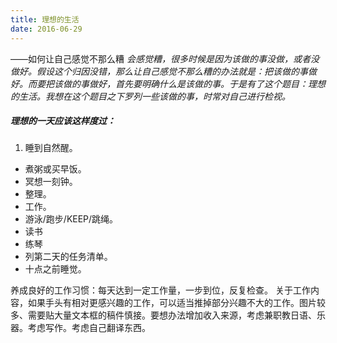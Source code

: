 ```yaml
---
title: 理想的生活
date: 2016-06-29
---
```

——如何让自己感觉不那么糟
*会感觉糟，很多时候是因为该做的事没做，或者没做好。假设这个归因没错，那么让自己感觉不那么糟的办法就是：把该做的事做好。而要把该做的事做好，首先要明确什么是该做的事。于是有了这个题目：理想的生活。我想在这个题目之下罗列一些该做的事，时常对自己进行检视。*

##### 理想的一天应该这样度过：
1. 睡到自然醒。
* 煮粥或买早饭。
* 冥想一刻钟。
* 整理。
* 工作。
* 游泳/跑步/KEEP/跳绳。
* 读书
* 练琴
* 列第二天的任务清单。
* 十点之前睡觉。

养成良好的工作习惯：每天达到一定工作量，一步到位，反复检查。
关于工作内容，如果手头有相对更感兴趣的工作，可以适当推掉部分兴趣不大的工作。图片较多、需要贴大量文本框的稿件慎接。要想办法增加收入来源，考虑兼职教日语、乐器。考虑写作。考虑自己翻译东西。
